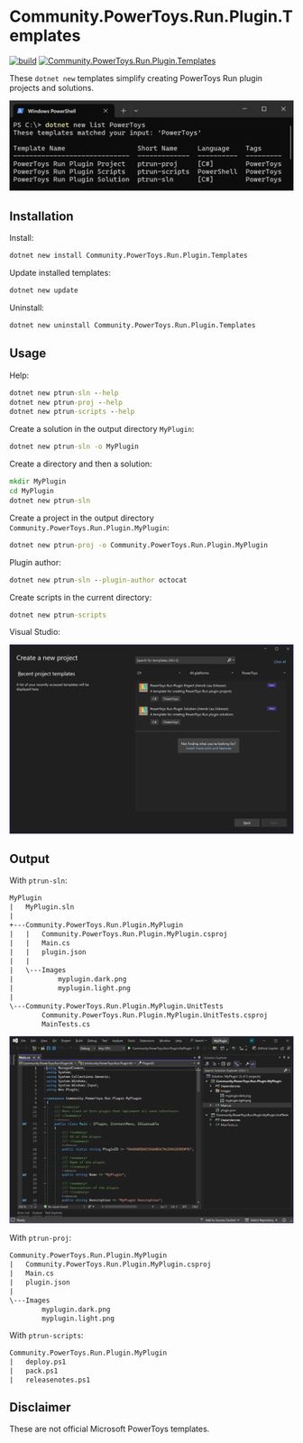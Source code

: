 # Community.PowerToys.Run.Plugin.Templates

[![build](https://github.com/hlaueriksson/Community.PowerToys.Run.Plugin.Templates/actions/workflows/build.yml/badge.svg)](https://github.com/hlaueriksson/Community.PowerToys.Run.Plugin.Templates/actions/workflows/build.yml)
[![Community.PowerToys.Run.Plugin.Templates](https://img.shields.io/nuget/v/Community.PowerToys.Run.Plugin.Templates.svg?label=Community.PowerToys.Run.Plugin.Templates)](https://www.nuget.org/packages/Community.PowerToys.Run.Plugin.Templates)

These `dotnet new` templates simplify creating PowerToys Run plugin projects and solutions.

![dotnet new list PowerToys](https://raw.githubusercontent.com/hlaueriksson/Community.PowerToys.Run.Plugin.Templates/main/terminal.png)

## Installation

Install:

```cmd
dotnet new install Community.PowerToys.Run.Plugin.Templates
```

Update installed templates:

```cmd
dotnet new update
```

Uninstall:

```cmd
dotnet new uninstall Community.PowerToys.Run.Plugin.Templates
```

## Usage

Help:

```cmd
dotnet new ptrun-sln --help
dotnet new ptrun-proj --help
dotnet new ptrun-scripts --help
```

Create a solution in the output directory `MyPlugin`:

```cmd
dotnet new ptrun-sln -o MyPlugin
```

Create a directory and then a solution:

```cmd
mkdir MyPlugin
cd MyPlugin
dotnet new ptrun-sln
```

Create a project in the output directory `Community.PowerToys.Run.Plugin.MyPlugin`:

```cmd
dotnet new ptrun-proj -o Community.PowerToys.Run.Plugin.MyPlugin
```

Plugin author:

```cmd
dotnet new ptrun-sln --plugin-author octocat
```

Create scripts in the current directory:

```cmd
dotnet new ptrun-scripts
```

Visual Studio:

![Visual Studio - Create a new project](https://raw.githubusercontent.com/hlaueriksson/Community.PowerToys.Run.Plugin.Templates/main/vs-new-project.png)

## Output

With `ptrun-sln`:

```
MyPlugin
|   MyPlugin.sln
|   
+---Community.PowerToys.Run.Plugin.MyPlugin
|   |   Community.PowerToys.Run.Plugin.MyPlugin.csproj
|   |   Main.cs
|   |   plugin.json
|   |   
|   \---Images
|           myplugin.dark.png
|           myplugin.light.png
|           
\---Community.PowerToys.Run.Plugin.MyPlugin.UnitTests
        Community.PowerToys.Run.Plugin.MyPlugin.UnitTests.csproj
        MainTests.cs
```

![Visual Studio](https://raw.githubusercontent.com/hlaueriksson/Community.PowerToys.Run.Plugin.Templates/main/vs.png)

With `ptrun-proj`:

```
Community.PowerToys.Run.Plugin.MyPlugin
|   Community.PowerToys.Run.Plugin.MyPlugin.csproj
|   Main.cs
|   plugin.json
|   
\---Images
        myplugin.dark.png
        myplugin.light.png
```

With `ptrun-scripts`:

```
Community.PowerToys.Run.Plugin.MyPlugin
|   deploy.ps1
|   pack.ps1
|   releasenotes.ps1
```

## Disclaimer

These are not official Microsoft PowerToys templates.
